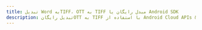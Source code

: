 ---title: تبدیل Word بهTIFF، OTT به TIFF مبدل رایگان یا Android SDKdescription: تبدیل رایگانOTT به TIFF با استفاده از Android Cloud APIs & SDK. همچنین اسناد Microsoft Word و OpenOffice را در Cloud ایجاد، ویرایش و رندر کنید.---